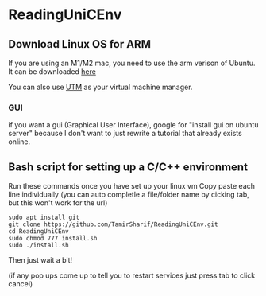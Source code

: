 # ReadingUniCEnv

## Download Linux OS for ARM
If you are using an M1/M2 mac, you need to use the arm verison of Ubuntu.
It can be downloaded [here](https://ubuntu.com/download/server/arm)

You can also use [UTM](https://mac.getutm.app/) as your virtual machine manager.

### GUI
if you want a gui (Graphical User Interface), google for "install gui on ubuntu server" because I don't want to just rewrite a tutorial that already exists online.

## Bash script for setting up a C/C++ environment
Run these commands once you have set up your linux vm
Copy paste each line individually
(you can auto completle a file/folder name by cicking tab, but this won't work for the url)

```
sudo apt install git
git clone https://github.com/TamirSharif/ReadingUniCEnv.git
cd ReadingUniCEnv
sudo chmod 777 install.sh
sudo ./install.sh
```

Then just wait a bit!

(if any pop ups come up to tell you to restart services just press tab to click cancel)
